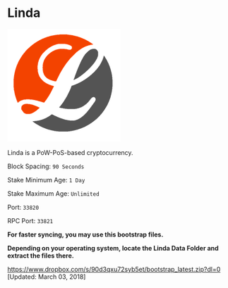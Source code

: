 # Linda

![Linda](logo.png)

Linda is a PoW-PoS-based cryptocurrency.

Block Spacing: `90 Seconds`

Stake Minimum Age: `1 Day`

Stake Maximum Age: `Unlimited`

Port: `33820`

RPC Port: `33821`



**For faster syncing, you may use this bootstrap files.**

**Depending on your operating system, locate the Linda Data Folder and extract the files there.**

https://www.dropbox.com/s/90d3qxu72syb5et/bootstrap_latest.zip?dl=0 [Updated: March 03, 2018]
